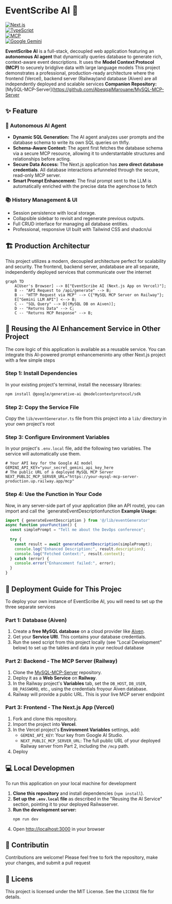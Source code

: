 # EventScribe AI 🎯

  [![Next.js](https://img.shields.io/badge/Next.js-14+-black?style=for-the-badge&logo=next.js&logoColor=white)](https://nextjs.org)  
  [![TypeScript](https://img.shields.io/badge/TypeScript-black?style=for-the-badge&logo=typescript&logoColor=white)](https://www.typescriptlang.org/)  
  [![MCP](https://img.shields.io/badge/MCP-Model%20Context%20Protocol-blue?style=for-the-badge)](https://modelcontextprotocol.io/)  
  [![Google Gemini](https://img.shields.io/badge/Google%20Gemini-AI-purple?style=for-the-badge&logo=google&logoColor=white)](https://ai.google.dev/)

  **EventScribe AI** is a full-stack, decoupled web application featuring an **autonomous AI agent** that dynamically queries database to generate rich, context-aware event descriptions. It uses the **Model Context Protocol (MCP)** to securely bridglive data with large language models
This project demonstrates a professional, production-ready architecture where the frontend (Vercel), backend server (Railway)and database (Aiven) are all independently deployed and scalable services
**Companion Repository:** [MySQL-MCP-Server](https://github.com/AbeqqalMarouane/MySQL-MCP-Server
## ✨ Feature
### 🤖 Autonomous AI Agent
- **Dynamic SQL Generation:** The AI agent analyzes user prompts and the database schema to write its own SQL queries on thfly.
- **Schema-Aware Context:** The agent first fetches the database schema via a secure MCP resource, allowing it to understantable structures and relationships before acting.
- **Secure Data Access:** The Next.js application has **zero direct database credentials**. All database interactions arfunneled through the secure, read-only MCP server.
- **Smart Prompt Enhancement:** The final prompt sent to the LLM is automatically enriched with the precise data the agenchose to fetch
### 📚 History Management & UI
- Session persistence with local storage.
- Collapsible sidebar to revisit and regenerate previous outputs.
- Full CRUD interface for managing all database entities.
- Professional, responsive UI built with Tailwind CSS and shadcn/ui
## 🏗️ Production Architectur
This project utilizes a modern, decoupled architecture perfect for scalability and security. The frontend, backend server, andatabase are all separate, independently deployed services that communicate over the internet
```mermaid
graph TD
    A[User's Browser] --> B["EventScribe AI (Next.js App on Vercel)"];
    B -- "API Request to /api/generate" --> B;
    B -- "HTTP Request via MCP" --> C{"MySQL MCP Server on Railway"};
    E["Gemini LLM API"] <--> B;
    C -- "SQL Query" --> D[(MySQL DB on Aiven)];
    D -- "Returns Data" --> C;
    C -- "Returns MCP Response" --> B;
```
## 🚀 Reusing the AI Enhancement Service in Other Project
The core logic of this application is available as a reusable service. You can integrate this AI-powered prompt enhancemeninto any other Next.js project with a few simple steps
### Step 1: Install Dependencies
In your existing project's terminal, install the necessary libraries:
```bash
npm install @google/generative-ai @modelcontextprotocol/sdk
```
### Step 2: Copy the Service File
Copy the `lib/eventGenerator.ts` file from this project into a `lib/` directory in your own project's root
### Step 3: Configure Environment Variables
In your project's `.env.local` file, add the following two variables. The service will automatically use them.
```env
# Your API key for the Google AI model
GEMINI_API_KEY="your_secret_gemini_api_key_here
# The public URL of a deployed MySQL MCP Server
NEXT_PUBLIC_MCP_SERVER_URL="https://your-mysql-mcp-server-production.up.railway.app/mcp"
```
### Step 4: Use the Function in Your Code
Now, in any server-side part of your application (like an API route), you can import and call the `generateEventDescriptionfunction
**Example Usage:**
```typescript
import { generateEventDescription } from '@/lib/eventGenerator'
async function yourFunction() {
  const simplePrompt = "Tell me about the DevOps conference";
  
  try {
    const result = await generateEventDescription(simplePrompt);
    console.log("Enhanced Description:", result.description);
    console.log("Fetched Context:", result.context);
  } catch (error) {
    console.error("Enhancement failed:", error);
  }
}
```
## 📖 Deployment Guide for This Projec
To deploy your own instance of EventScribe AI, you will need to set up the three separate services
### Part 1: Database (Aiven)
1.  Create a **free MySQL database** on a cloud provider like [Aiven](https://aiven.io/).
2.  Get your **Service URI**. This contains your database credentials.
3.  Run the seed script from this project locally (see "Local Development" below) to set up the tables and data in your necloud database
### Part 2: Backend - The MCP Server (Railway)
1.  Clone the [MySQL-MCP-Server](https://github.com/AbeqqalMarouane/MySQL-MCP-Server) repository.
2.  Deploy it as a **Web Service** on **Railway**.
3.  In the Railway project's **Variables** tab, set the `DB_HOST`, `DB_USER`, `DB_PASSWORD`, etc., using the credentials froyour Aiven database.
4.  Railway will provide a public URL. This is your live MCP server endpoint
### Part 3: Frontend - The Next.js App (Vercel)
1.  Fork and clone this repository.
2.  Import the project into **Vercel**.
3.  In the Vercel project's **Environment Variables** settings, add:
    - `GEMINI_API_KEY`: Your key from Google AI Studio.
    - `NEXT_PUBLIC_MCP_SERVER_URL`: The full public URL of your deployed Railway server from Part 2, including the `/mcp` path.
4.  Deploy
## 💻 Local Developmen
To run this application on your local machine for development
1.  **Clone this repository** and install dependencies (`npm install`).
2.  **Set up the `.env.local` file** as described in the "Reusing the AI Service" section, pointing it to your deployed Railwaserver.
3.  **Run the development server:**
    ```bash
    npm run dev
    ```
4.  Open [http://localhost:3000](http://localhost:3000) in your browser
## 🤝 Contributin
Contributions are welcome! Please feel free to fork the repository, make your changes, and submit a pull request
## 📄 Licens
This project is licensed under the MIT License. See the `LICENSE` file for details.

